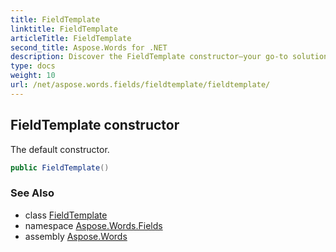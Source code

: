 ```yaml
---
title: FieldTemplate
linktitle: FieldTemplate
articleTitle: FieldTemplate
second_title: Aspose.Words for .NET
description: Discover the FieldTemplate constructor—your go-to solution for creating dynamic templates effortlessly. Unlock seamless integration and enhanced performance!
type: docs
weight: 10
url: /net/aspose.words.fields/fieldtemplate/fieldtemplate/
---
```

## FieldTemplate constructor

The default constructor.

```csharp
public FieldTemplate()
```

### See Also

* class [FieldTemplate](../)
* namespace [Aspose.Words.Fields](../../../aspose.words.fields/)
* assembly [Aspose.Words](../../../)
